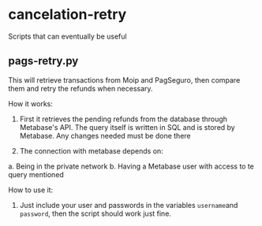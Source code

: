 # cancelation-retry
Scripts that can eventually be useful

## pags-retry.py
This will retrieve transactions from Moip and PagSeguro, then compare them and retry the refunds when necessary.

How it works:

1. First it retrieves the pending refunds from the database through Metabase's API. 
The query itself is written in SQL and is stored by Metabase. Any changes needed must be done there

2. The connection with metabase depends on:

a. Being in the private network
b. Having a Metabase user with access to te query mentioned

How to use it:

1. Just include your user and passwords in the variables `username`and `password`, then the script should work just fine.
